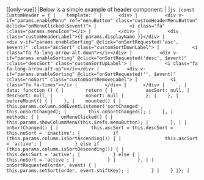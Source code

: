 [[only-vue]]
|Below is a simple example of header component:
|
|```js
|const CustomHeader = {
|    template: `
|      <div>
|          <div v-if="params.enableMenu" ref="menuButton" class="customHeaderMenuButton" @click="onMenuClicked($event)">
|            <i class="fa" :class="params.menuIcon"></i>
|          </div>
|          <div class="customHeaderLabel">{{ params.displayName }}</div>
|          <div v-if="params.enableSorting" @click="onSortRequested('asc', $event)" :class="ascSort" class="customSortDownLabel">
|            <i class="fa fa-long-arrow-alt-down"></i></div>
|          <div v-if="params.enableSorting" @click="onSortRequested('desc', $event)" :class="descSort" class="customSortUpLabel">
|            <i class="fa fa-long-arrow-alt-up"></i></div>
|          <div v-if="params.enableSorting" @click="onSortRequested('', $event)" :class="noSort" class="customSortRemoveLabel">
|            <i class="fa fa-times"></i>
|          </div>
|      </div>
|    `,
|    data: function () {
|        return {
|            ascSort: null,
|            descSort: null,
|            noSort: null
|        };
|    },
|    beforeMount() {
|    },
|    mounted() {
|        this.params.column.addEventListener('sortChanged', this.onSortChanged);
|        this.onSortChanged();
|    },
|    methods: {
|        onMenuClicked() {
|            this.params.showColumnMenu(this.$refs.menuButton);
|        },
|
|        onSortChanged() {
|            this.ascSort = this.descSort = this.noSort = 'inactive';
|            if (this.params.column.isSortAscending()) {
|                this.ascSort = 'active';
|            } else if (this.params.column.isSortDescending()) {
|                this.descSort = 'active';
|            } else {
|                this.noSort = 'active';
|            }
|        },
|
|        onSortRequested(order, event) {
|            this.params.setSort(order, event.shiftKey);
|        }
|    }
|};
|```
 
